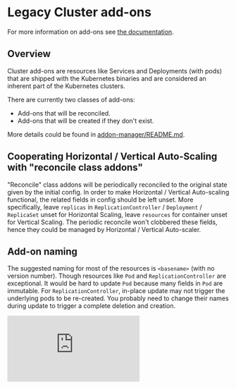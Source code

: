 # Legacy Cluster add-ons

For more information on add-ons see [the documentation](https://kubernetes.io/docs/concepts/cluster-administration/addons/).

## Overview

Cluster add-ons are resources like Services and Deployments (with pods) that are
shipped with the Kubernetes binaries and are considered an inherent part of the
Kubernetes clusters.

There are currently two classes of add-ons:
- Add-ons that will be reconciled.
- Add-ons that will be created if they don't exist.

More details could be found in [addon-manager/README.md](addon-manager/README.md).

## Cooperating Horizontal / Vertical Auto-Scaling with "reconcile class addons"

"Reconcile" class addons will be periodically reconciled to the original state given
by the initial config. In order to make Horizontal / Vertical Auto-scaling functional,
the related fields in config should be left unset. More specifically, leave `replicas`
in `ReplicationController` / `Deployment` / `ReplicaSet` unset for Horizontal Scaling,
leave `resources` for container unset for Vertical Scaling. The periodic reconcile
won't clobbered these fields, hence they could be managed by Horizontal / Vertical
Auto-scaler.

## Add-on naming

The suggested naming for most of the resources is `<basename>` (with no version number).
Though resources like `Pod` and `ReplicationController` are exceptional.
It would be hard to update `Pod` because many fields in `Pod` are immutable. For
`ReplicationController`, in-place update may not trigger the underlying pods to be
re-created. You probably need to change their names during update to trigger a complete
deletion and creation.

[![Analytics](https://kubernetes-site.appspot.com/UA-36037335-10/GitHub/cluster/addons/README.md?pixel)]()

